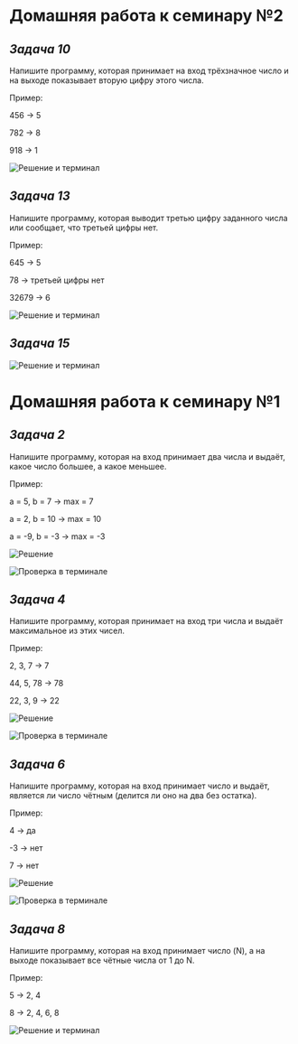 # Домашняя работа к семинару №2 #
## ***Задача 10*** ##
Напишите программу, которая принимает на вход трёхзначное число и на выходе 
показывает вторую цифру этого числа. 

Пример:

456 -> 5

782 -> 8

918 -> 1

![Решение и терминал](task10+terminal.PNG)

## ***Задача 13*** ## 
Напишите программу, которая выводит третью цифру заданного числа или сообщает, 
что третьей цифры нет. 

Пример:

645 -> 5

78 -> третьей цифры нет

32679 -> 6

![Решение и терминал](task13+terminal.PNG)
## ***Задача 15*** ## 



![Решение и терминал](task15+terminal.PNG)
# Домашняя работа к семинару №1 #

## ***Задача 2*** ## 
Напишите программу, которая на вход принимает два числа и выдаёт, какое число большее, а какое меньшее.

Пример:

a = 5, b = 7 -> max = 7

a = 2, b = 10 -> max = 10

a = -9, b = -3 -> max = -3

![Решение](task2.PNG)

![Проверка в терминале](task2-terminal.PNG)


## ***Задача 4*** ## 
Напишите программу, которая принимает на вход три числа и выдаёт максимальное из этих чисел.

Пример:

2, 3, 7 -> 7

44, 5, 78 -> 78

22, 3, 9 -> 22


![Решение](task4.PNG)

![Проверка в терминале](task4-terminal.PNG)


## ***Задача 6*** ## 
Напишите программу, которая на вход принимает число и выдаёт, является ли число чётным 
(делится ли оно на два без остатка). 

Пример:

4 -> да

-3 -> нет

7 -> нет

![Решение](task6.PNG)

![Проверка в терминале](task6-terminal.PNG)

## ***Задача 8*** ## 
Напишите программу, которая на вход принимает число (N), а на выходе показывает все 
чётные числа от 1 до N.

Пример:

5 -> 2, 4

8 -> 2, 4, 6, 8

![Решение и терминал](task8+terminal.PNG)
